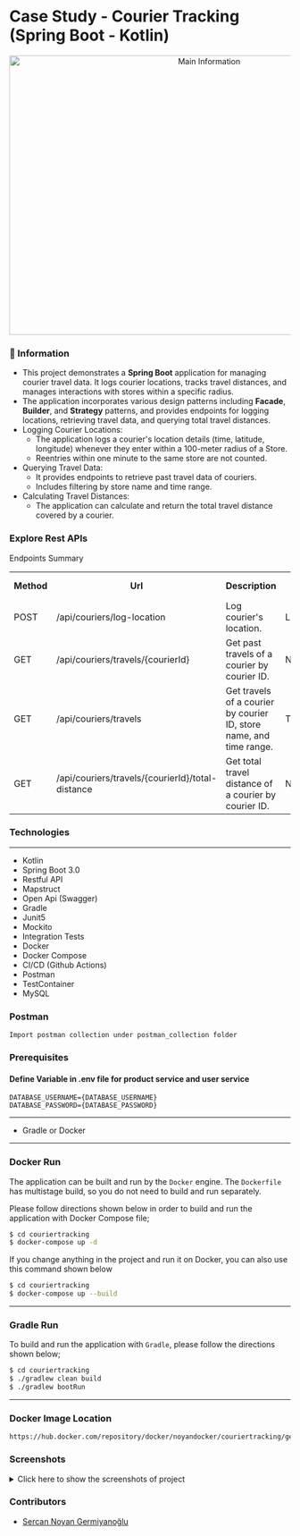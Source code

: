 # Case Study - Courier Tracking (Spring Boot - Kotlin)

<p align="center">
    <img src="screenshots/main.png" alt="Main Information" width="700" height="500">
</p>

### 📖 Information

<ul style="list-style-type:disc">
  <li>This project demonstrates a <b>Spring Boot</b> application for managing courier travel data. It logs courier locations, tracks travel distances, and manages interactions with stores within a specific radius.</li>
  <li>The application incorporates various design patterns including <b>Facade</b>, <b>Builder</b>, and <b>Strategy</b> patterns, and provides endpoints for logging locations, retrieving travel data, and querying total travel distances.</li>
  <li>Logging Courier Locations:
    <ul>
      <li>The application logs a courier's location details (time, latitude, longitude) whenever they enter within a 100-meter radius of a Store.</li>
      <li>Reentries within one minute to the same store are not counted.</li>
    </ul>
  </li>
  <li>Querying Travel Data:
    <ul>
      <li>It provides endpoints to retrieve past travel data of couriers.</li>
      <li>Includes filtering by store name and time range.</li>
    </ul>
  </li>
  <li>Calculating Travel Distances:
    <ul>
      <li>The application can calculate and return the total travel distance covered by a courier.</li>
    </ul>
  </li>
</ul>


### Explore Rest APIs

Endpoints Summary
<table style="width:100%">
  <tr>
      <th>Method</th>
      <th>Url</th>
      <th>Description</th>
      <th>Request Body</th>
      <th>Path Variable</th>
      <th>Response</th>
  </tr>
  <tr>
      <td>POST</td>
      <td>/api/couriers/log-location</td>
      <td>Log courier's location.</td>
      <td>LogCourierLocationRequest</td>
      <td>None</td>
      <td>CustomResponse&lt;String&gt;</td>
  </tr>
  <tr>
      <td>GET</td>
      <td>/api/couriers/travels/{courierId}</td>
      <td>Get past travels of a courier by courier ID.</td>
      <td>None</td>
      <td>courierId (UUID)</td>
      <td>CustomResponse&lt;List&lt;CourierResponse&gt;&gt;</td>
  </tr>
  <tr>
      <td>GET</td>
      <td>/api/couriers/travels</td>
      <td>Get travels of a courier by courier ID, store name, and time range.</td>
      <td>TravelQueryRequest</td>
      <td>None</td>
      <td>CustomResponse&lt;List&lt;CourierResponse&gt;&gt;</td>
  </tr>
  <tr>
      <td>GET</td>
      <td>/api/couriers/travels/{courierId}/total-distance</td>
      <td>Get total travel distance of a courier by courier ID.</td>
      <td>None</td>
      <td>courierId (UUID)</td>
      <td>CustomResponse&lt;String&gt;</td>
  </tr>
</table>


### Technologies

---
- Kotlin
- Spring Boot 3.0
- Restful API
- Mapstruct
- Open Api (Swagger)
- Gradle
- Junit5
- Mockito
- Integration Tests
- Docker
- Docker Compose
- CI/CD (Github Actions)
- Postman
- TestContainer
- MySQL

### Postman

```
Import postman collection under postman_collection folder
```


### Prerequisites

#### Define Variable in .env file for product service and user service

```
DATABASE_USERNAME={DATABASE_USERNAME}
DATABASE_PASSWORD={DATABASE_PASSWORD}
```

---
- Gradle or Docker
---


### Docker Run
The application can be built and run by the `Docker` engine. The `Dockerfile` has multistage build, so you do not need to build and run separately.

Please follow directions shown below in order to build and run the application with Docker Compose file;

```sh
$ cd couriertracking
$ docker-compose up -d
```

If you change anything in the project and run it on Docker, you can also use this command shown below

```sh
$ cd couriertracking
$ docker-compose up --build
```

---
### Gradle Run
To build and run the application with `Gradle`, please follow the directions shown below;

```sh
$ cd couriertracking
$ ./gradlew clean build
$ ./gradlew bootRun
```

---
### Docker Image Location

```
https://hub.docker.com/repository/docker/noyandocker/couriertracking/general
```

### Screenshots

<details>
<summary>Click here to show the screenshots of project</summary>
    <p> Figure 1 </p>
    <img src ="screenshots/eureka_server_image.PNG">
</details>


### Contributors

- [Sercan Noyan Germiyanoğlu](https://github.com/Rapter1990)